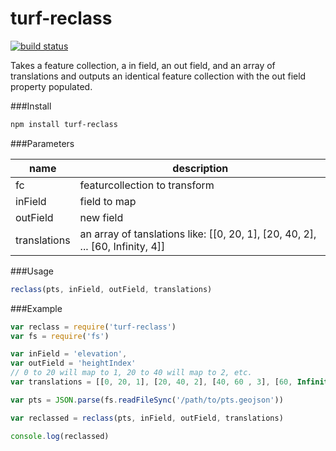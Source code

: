 turf-reclass
============
[![build status](https://secure.travis-ci.org/Turfjs/turf-reclass.png)](http://travis-ci.org/Turfjs/turf-reclass)

Takes a feature collection, a in field, an out field, and an array of translations and outputs an identical feature collection with the out field property populated.

###Install

```sh
npm install turf-reclass
```

###Parameters

|name|description|
|---|---|
|fc|featurcollection to transform|
|inField|field to map|
|outField|new field|
|translations|an array of tanslations like:  [[0, 20, 1], [20, 40, 2], ... [60, Infinity, 4]]|

###Usage

```js
reclass(pts, inField, outField, translations)
```

###Example

```js
var reclass = require('turf-reclass')
var fs = require('fs')

var inField = 'elevation',
var outField = 'heightIndex'
// 0 to 20 will map to 1, 20 to 40 will map to 2, etc.
var translations = [[0, 20, 1], [20, 40, 2], [40, 60 , 3], [60, Infinity, 4]]

var pts = JSON.parse(fs.readFileSync('/path/to/pts.geojson'))

var reclassed = reclass(pts, inField, outField, translations)

console.log(reclassed)
```